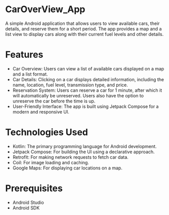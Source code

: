 # CarOverView_App

A simple Android application that allows users to view available cars, their details, and reserve them for a short period. The app provides a map and a list view to display cars along with their current fuel levels and other details.

# Features

- Car Overview: Users can view a list of available cars displayed on a map and a list format.
- Car Details: Clicking on a car displays detailed information, including the name, location, fuel level, transmission type, and price.
- Reservation System: Users can reserve a car for 1 minute, after which it will automatically be unreserved. Users also have the option to unreserve the car before the time is up.
- User-Friendly Interface: The app is built using Jetpack Compose for a modern and responsive UI.

# Technologies Used

- Kotlin: The primary programming language for Android development.
- Jetpack Compose: For building the UI using a declarative approach.
- Retrofit: For making network requests to fetch car data.
- Coil: For image loading and caching.
- Google Maps: For displaying car locations on a map.

# Prerequisites

- Android Studio
- Android SDK
